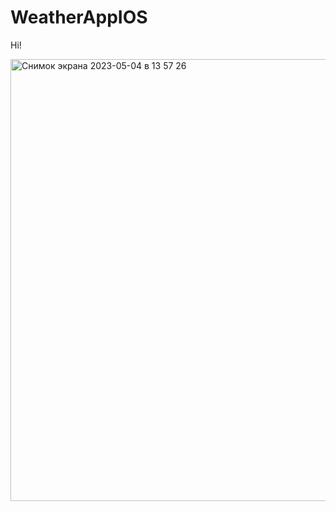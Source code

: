 # WeatherAppIOS

Hi!




<img width="707" alt="Снимок экрана 2023-05-04 в 13 57 26" src="https://user-images.githubusercontent.com/98713485/236211655-c8a6026c-0e54-4dee-aecf-2524540a9b43.png">

